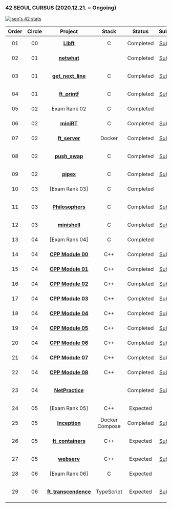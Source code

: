 ### 42 SEOUL CURSUS (2020.12.21. ~ Ongoing)
[![jseo's 42 stats](https://badge42.vercel.app/api/v2/cl1nb3gbq003009l5bsjsouaj/stats?cursusId=21&coalitionId=86)](https://github.com/JaeSeoKim/badge42)

 |Order|Circle|Project|Stack|Status|Subject|Score|
 |:---:|:---:|:---:|:---:|:---:|:---:|:---:|
 |01|00|[**Libft**](https://github.com/bigpel66/42-cursus/tree/main/circle-00/Libft)|C|Completed|[Subject](https://github.com/bigpel66/42-cursus/blob/main/circle-00/circle00%20-%20Libft.pdf)|[![jseo's 42 Libft Score](https://badge42.vercel.app/api/v2/cl4y1pp7c000609l7rq2dr3sn/project/2062894)](https://github.com/JaeSeoKim/badge42)|
 |02|01|[**netwhat**](https://bigpel66.oopy.io/library/42/inner-circle/2)||Completed|[Subject](https://github.com/bigpel66/42-cursus/blob/main/circle-01/circle01%20-%20netwhat.pdf)|[![jseo's 42 netwhat Score](https://badge42.vercel.app/api/v2/cl4y1pp7c000609l7rq2dr3sn/project/2069715)](https://github.com/JaeSeoKim/badge42)|
 |03|01|[**get_next_line**](https://github.com/bigpel66/42-cursus/tree/main/circle-01/get_next_line)|C|Completed|[Subject](https://github.com/bigpel66/42-cursus/blob/main/circle-01/circle01%20-%20get_next_line.pdf)|[![jseo's 42 get_next_line Score](https://badge42.vercel.app/api/v2/cl4y1pp7c000609l7rq2dr3sn/project/2094812)](https://github.com/JaeSeoKim/badge42)|
 |04|01|[**ft_printf**](https://github.com/bigpel66/42-cursus/tree/main/circle-01/ft_printf)|C|Completed|[Subject](https://github.com/bigpel66/42-cursus/blob/main/circle-01/circle01%20-%20ft_printf.pdf)|[![jseo's 42 ft_printf Score](https://badge42.vercel.app/api/v2/cl4y1pp7c000609l7rq2dr3sn/project/2122785)](https://github.com/JaeSeoKim/badge42)|
 |05|02|Exam Rank 02|C|Completed||[![jseo's 42 Exam Rank 02 Score](https://badge42.vercel.app/api/v2/cl4y1pp7c000609l7rq2dr3sn/project/2137678)](https://github.com/JaeSeoKim/badge42)|
 |06|02|[**miniRT**](https://github.com/bigpel66/42-cursus/tree/main/circle-02/miniRT)|C|Completed|[Subject](https://github.com/bigpel66/42-cursus/blob/main/circle-02/circle02%20-%20miniRT.pdf)|[![jseo's 42 miniRT Score](https://badge42.vercel.app/api/v2/cl4y1pp7c000609l7rq2dr3sn/project/2154914)](https://github.com/JaeSeoKim/badge42)|
 |07|02|[**ft_server**](https://github.com/bigpel66/42-cursus/tree/main/circle-02/ft_server)|Docker|Completed|[Subject](https://github.com/bigpel66/42-cursus/blob/main/circle-02/circle02%20-%20ft_server.pdf)|[![jseo's 42 ft_server Score](https://badge42.vercel.app/api/v2/cl4y1pp7c000609l7rq2dr3sn/project/2137679)](https://github.com/JaeSeoKim/badge42)|
 |08|02|[**push_swap**](https://github.com/bigpel66/42-cursus/tree/main/circle-02/push_swap)|C|Completed|[Subject](https://github.com/bigpel66/42-cursus/blob/main/circle-02/circle02%20-%20push_swap.pdf)|[![jseo's 42 push_swap Score](https://badge42.vercel.app/api/v2/cl4y1pp7c000609l7rq2dr3sn/project/2151152)](https://github.com/JaeSeoKim/badge42)|
 |09|02|[**pipex**](https://github.com/bigpel66/42-cursus/tree/main/circle-02/pipex)|C|Completed|[Subject](https://github.com/bigpel66/42-cursus/blob/main/circle-02/circle02%20-%20pipex.pdf)|[![jseo's 42 pipex Score](https://badge42.vercel.app/api/v2/cl4y1pp7c000609l7rq2dr3sn/project/2203371)](https://github.com/JaeSeoKim/badge42)|
 |10|03|[Exam Rank 03]|C|Completed||[![jseo's 42 Exam Rank 03 Score](https://badge42.vercel.app/api/v2/cl4y1pp7c000609l7rq2dr3sn/project/2253508)](https://github.com/JaeSeoKim/badge42)|
 |11|03|[**Philosophers**](https://github.com/bigpel66/42-cursus/tree/main/circle-03/Philosophers)|C|Completed|[Subject](https://github.com/bigpel66/42-cursus/blob/main/circle-03/circle03%20-%20Philosophers.pdf)|[![jseo's 42 Philosophers Score](https://badge42.vercel.app/api/v2/cl4y1pp7c000609l7rq2dr3sn/project/2209253)](https://github.com/JaeSeoKim/badge42)|
 |12|03|[**minishell**](https://github.com/bigpel66/42-cursus/tree/main/circle-03/minishell)|C|Completed|[Subject](https://github.com/bigpel66/42-cursus/blob/main/circle-03/circle03%20-%20minishell.pdf)|[![jseo's 42 minishell Score](https://badge42.vercel.app/api/v2/cl4y1pp7c000609l7rq2dr3sn/project/2253350)](https://github.com/JaeSeoKim/badge42)|
 |13|04|[Exam Rank 04]|C|Completed||[![jseo's 42 Exam Rank 04 Score](https://badge42.vercel.app/api/v2/cl4y1pp7c000609l7rq2dr3sn/project/2558629)](https://github.com/JaeSeoKim/badge42)|
 |14|04|[**CPP Module 00**](https://github.com/bigpel66/42-cursus/tree/main/circle-04/CPP%20Module%2000)|C++|Completed|[Subject](https://github.com/bigpel66/42-cursus/blob/main/circle-04/circle04%20-%20CPP%20Module%2000.pdf)|[![jseo's 42 CPP Module 00 Score](https://badge42.vercel.app/api/v2/cl4y1pp7c000609l7rq2dr3sn/project/2450956)](https://github.com/JaeSeoKim/badge42)|
 |15|04|[**CPP Module 01**](https://github.com/bigpel66/42-cursus/tree/main/circle-04/CPP%20Module%2001)|C++|Completed|[Subject](https://github.com/bigpel66/42-cursus/blob/main/circle-04/circle04%20-%20CPP%20Module%2001.pdf)|[![jseo's 42 CPP Module 01 Score](https://badge42.vercel.app/api/v2/cl4y1pp7c000609l7rq2dr3sn/project/2451571)](https://github.com/JaeSeoKim/badge42)|
 |16|04|[**CPP Module 02**](https://github.com/bigpel66/42-cursus/tree/main/circle-04/CPP%20Module%2002)|C++|Completed|[Subject](https://github.com/bigpel66/42-cursus/blob/main/circle-04/circle04%20-%20CPP%20Module%2002.pdf)|[![jseo's 42 CPP Module 02 Score](https://badge42.vercel.app/api/v2/cl4y1pp7c000609l7rq2dr3sn/project/2453744)](https://github.com/JaeSeoKim/badge42)|
 |17|04|[**CPP Module 03**](https://github.com/bigpel66/42-cursus/tree/main/circle-04/CPP%20Module%2003)|C++|Completed|[Subject](https://github.com/bigpel66/42-cursus/blob/main/circle-04/circle04%20-%20CPP%20Module%2003.pdf)|[![jseo's 42 CPP Module 03 Score](https://badge42.vercel.app/api/v2/cl4y1pp7c000609l7rq2dr3sn/project/2531298)](https://github.com/JaeSeoKim/badge42)|
 |18|04|[**CPP Module 04**](https://github.com/bigpel66/42-cursus/tree/main/circle-04/CPP%20Module%2004)|C++|Completed|[Subject](https://github.com/bigpel66/42-cursus/blob/main/circle-04/circle04%20-%20CPP%20Module%2004.pdf)|[![jseo's 42 CPP Module 04 Score](https://badge42.vercel.app/api/v2/cl4y1pp7c000609l7rq2dr3sn/project/2535956)](https://github.com/JaeSeoKim/badge42)|
 |19|04|[**CPP Module 05**](https://github.com/bigpel66/42-cursus/tree/main/circle-04/CPP%20Module%2005)|C++|Completed|[Subject](https://github.com/bigpel66/42-cursus/blob/main/circle-04/circle04%20-%20CPP%20Module%2005.pdf)|[![jseo's 42 CPP Module 05 Score](https://badge42.vercel.app/api/v2/cl4y1pp7c000609l7rq2dr3sn/project/2536270)](https://github.com/JaeSeoKim/badge42)|
 |20|04|[**CPP Module 06**](https://github.com/bigpel66/42-cursus/tree/main/circle-04/CPP%20Module%2006)|C++|Completed|[Subject](https://github.com/bigpel66/42-cursus/blob/main/circle-04/circle04%20-%20CPP%20Module%2006.pdf)|[![jseo's 42 CPP Module 06 Score](https://badge42.vercel.app/api/v2/cl4y1pp7c000609l7rq2dr3sn/project/2543244)](https://github.com/JaeSeoKim/badge42)|
 |21|04|[**CPP Module 07**](https://github.com/bigpel66/42-cursus/tree/main/circle-04/CPP%20Module%2007)|C++|Completed|[Subject](https://github.com/bigpel66/42-cursus/blob/main/circle-04/circle04%20-%20CPP%20Module%2007.pdf)|[![jseo's 42 CPP Module 07 Score](https://badge42.vercel.app/api/v2/cl4y1pp7c000609l7rq2dr3sn/project/2543265)](https://github.com/JaeSeoKim/badge42)|
 |22|04|[**CPP Module 08**](https://github.com/bigpel66/42-cursus/tree/main/circle-04/CPP%20Module%2008)|C++|Completed|[Subject](https://github.com/bigpel66/42-cursus/blob/main/circle-04/circle04%20-%20CPP%20Module%2008.pdf)|[![jseo's 42 CPP Module 08 Score](https://badge42.vercel.app/api/v2/cl4y1pp7c000609l7rq2dr3sn/project/2543304)](https://github.com/JaeSeoKim/badge42)|
 |23|04|[**NetPractice**](https://bigpel66.oopy.io/library/42/inner-circle/2)||Completed|[Subject](https://github.com/bigpel66/42-cursus/blob/main/circle-04/circle04%20-%20NetPractice.pdf)|[![jseo's 42 NetPractice Score](https://badge42.vercel.app/api/v2/cl4y1pp7c000609l7rq2dr3sn/project/2587993)](https://github.com/JaeSeoKim/badge42)|
 |24|05|[Exam Rank 05]|C++|Expected||[![jseo's 42 Exam Rank 05 Score](https://badge42.vercel.app/api/v2/cl4y1pp7c000609l7rq2dr3sn/project/2588716)](https://github.com/JaeSeoKim/badge42)|
 |25|05|[**Inception**](https://github.com/bigpel66/42-cursus/tree/main/circle-05/Inception)|Docker Compose|Completed|[Subject](https://github.com/bigpel66/42-cursus/blob/main/circle-05/circle05%20-%20Inception.pdf)|[![jseo's 42 Inception Score](https://badge42.vercel.app/api/v2/cl4y1pp7c000609l7rq2dr3sn/project/2545209)](https://github.com/JaeSeoKim/badge42)|
 |26|05|[**ft_containers**](https://github.com/bigpel66/42-cursus/tree/main/circle-05/ft_containers)|C++|Expected|[Subject](https://github.com/bigpel66/42-cursus/blob/main/circle-05/circle05%20-%20ft_containers.pdf)|[![jseo's 42 ft_containers Score](https://badge42.vercel.app/api/v2/cl4y1pp7c000609l7rq2dr3sn/project/2545208)](https://github.com/JaeSeoKim/badge42)|
 |27|05|[**webserv**](https://github.com/bigpel66/42-cursus/tree/main/circle-05/webserv)|C++|Expected|[Subject](https://github.com/bigpel66/42-cursus/blob/main/circle-05/circle05%20-%20webserv.pdf)|[![jseo's 42 webserv Score](https://badge42.vercel.app/api/v2/cl4y1pp7c000609l7rq2dr3sn/project/2584258)](https://github.com/JaeSeoKim/badge42)|
 |28|06|[Exam Rank 06]|C|Expected||[![jseo's 42 Exam Rank 06 Score](https://badge42.vercel.app/api/v2/cl4y1pp7c000609l7rq2dr3sn/project/2638975)](https://github.com/JaeSeoKim/badge42)|
 |29|06|[**ft_transcendence**](https://github.com/bigpel66/42-cursus/tree/main/circle-06/ft_transcendence)|TypeScript|Expected|[Subject](https://github.com/bigpel66/42-cursus/blob/main/circle-06/circle06%20-%20ft_transcendence.pdf)|[![jseo's 42 ft_transcendence Score](https://badge42.vercel.app/api/v2/cl4y1pp7c000609l7rq2dr3sn/project/2638976)](https://github.com/JaeSeoKim/badge42)|
